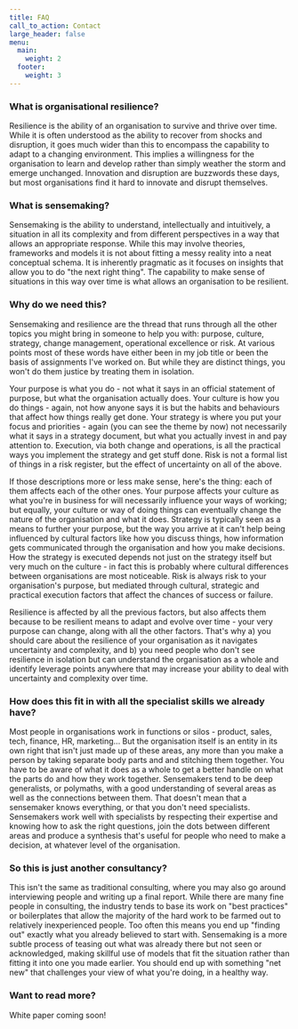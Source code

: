 ```yaml
---
title: FAQ
call_to_action: Contact
large_header: false
menu:
  main:
    weight: 2
  footer:
    weight: 3
---
```


### What is organisational resilience?
Resilience is the ability of an organisation to survive and thrive over time. While it is often understood as the ability to recover from shocks and disruption, it goes much wider than this to encompass the capability to adapt to a changing environment. This implies a willingness for the organisation to learn and develop rather than simply weather the storm and emerge unchanged. Innovation and disruption are buzzwords these days, but most organisations find it hard to innovate and disrupt themselves.

### What is sensemaking?
Sensemaking is the ability to understand, intellectually and intuitively, a situation in all its complexity and from different perspectives in a way that allows an appropriate response. While this may involve theories, frameworks and models it is not about fitting a messy reality into a neat conceptual schema. It is inherently pragmatic as it focuses on insights that allow you to do "the next right thing". The capability to make sense of situations in this way over time is what allows an organisation to be resilient. 

### Why do we need this? 

Sensemaking and resilience are the thread that runs through all the other topics you might bring in someone to help you with: purpose, culture, strategy, change management, operational excellence or risk. At various points most of these words have either been in my job title or been the basis of assignments I've worked on. But while they are distinct things, you won't do them justice by treating them in isolation.

Your purpose is what you do - not what it says in an official statement of purpose, but what the organisation actually does. Your culture is how you do things - again, not how anyone says it is but the habits and behaviours that affect how things really get done. Your strategy is where you put your focus and priorities - again (you can see the theme by now) not necessarily what it says in a strategy document, but what you actually invest in and pay attention to. Execution, via both change and operations, is all the practical ways you implement the strategy and get stuff done. Risk is not a formal list of things in a risk register, but the effect of uncertainty on all of the above.

If those descriptions more or less make sense, here's the thing: each of them affects each of the other ones. Your purpose affects your culture as what you're in business for will necessarily influence your ways of working; but equally, your culture or way of doing things can eventually change the nature of the organisation and what it does. Strategy is typically seen as a means to further your purpose, but the way you arrive at it can't help being influenced by cultural factors like how you discuss things, how information gets communicated through the organisation and how you make decisions. How the strategy is executed depends not just on the strategy itself but very much on the culture - in fact this is probably where cultural differences between organisations are most noticeable. Risk is always risk to your organisation's purpose, but mediated through cultural, strategic and practical execution factors that affect the chances of success or failure. 

Resilience is affected by all the previous factors, but also affects them because to be resilient means to adapt and evolve over time - your very purpose can change, along with all the other factors. That's why a) you should care about the resilience of your organisation as it navigates uncertainty and complexity, and b) you need people who don't see resilience in isolation but can understand the organisation as a whole and identify leverage points anywhere that may increase your ability to deal with uncertainty and complexity over time.

### How does this fit in with all the specialist skills we already have? 
Most people in organisations work in functions or silos - product, sales, tech, finance, HR, marketing... But the organisation itself is an entity in its own right that isn't just made up of these areas, any more than you make a person by taking separate body parts and and stitching them together. You have to be aware of what it does as a whole to get a better handle on what the parts do and how they work together. Sensemakers tend to be deep generalists, or polymaths, with a good understanding of several areas as well as the connections between them. That doesn't mean that a sensemaker knows everything, or that you don't need specialists. Sensemakers work well with specialists by respecting their expertise and knowing how to ask the right questions, join the dots between different areas and produce a synthesis that's useful for people who need to make a decision, at whatever level of the organisation.

### So this is just another consultancy?
This isn't the same as traditional consulting, where you may also go around interviewing people and writing up a final report. While there are many fine people in consulting, the industry tends to base its work on "best practices" or boilerplates that allow the majority of the hard work to be farmed out to relatively inexperienced people. Too often this means you end up "finding out" exactly what you already believed to start with. Sensemaking is a more subtle process of teasing out what was already there but not seen or acknowledged, making skillful use of models that fit the situation rather than fitting it into one you made earlier. You should end up with something "net new" that challenges your view of what you're doing, in a healthy way.

### Want to read more?

White paper coming soon!
 

